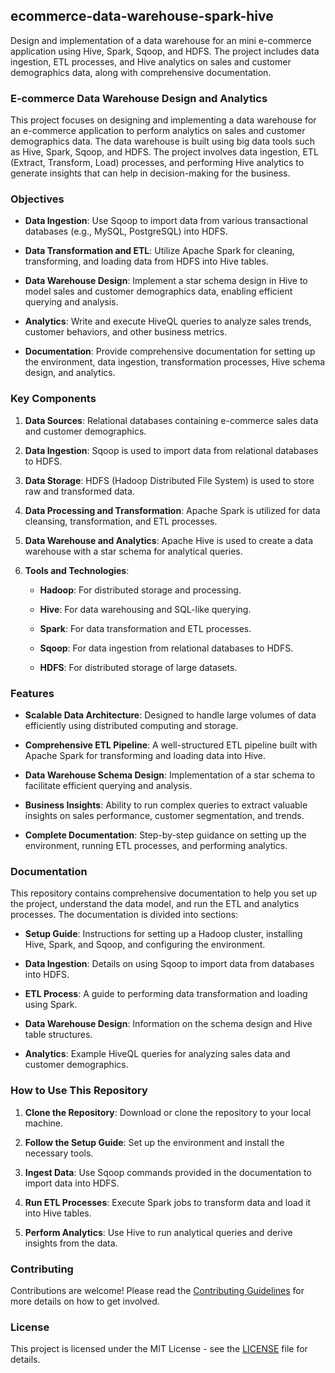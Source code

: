 ## ecommerce-data-warehouse-spark-hive
Design and implementation of a data warehouse for an mini e-commerce application using Hive, Spark, Sqoop, and HDFS. The project includes data ingestion, ETL processes, and Hive analytics on sales and customer demographics data, along with comprehensive documentation.

### E-commerce Data Warehouse Design and Analytics
This project focuses on designing and implementing a data warehouse for an e-commerce application to perform analytics on sales and customer demographics data. The data warehouse is built using big data tools such as Hive, Spark, Sqoop, and HDFS. The project involves data ingestion, ETL (Extract, Transform, Load) processes, and performing Hive analytics to generate insights that can help in decision-making for the business.

### Objectives

*   **Data Ingestion**: Use Sqoop to import data from various transactional databases (e.g., MySQL, PostgreSQL) into HDFS.
    
*   **Data Transformation and ETL**: Utilize Apache Spark for cleaning, transforming, and loading data from HDFS into Hive tables.
    
*   **Data Warehouse Design**: Implement a star schema design in Hive to model sales and customer demographics data, enabling efficient querying and analysis.
    
*   **Analytics**: Write and execute HiveQL queries to analyze sales trends, customer behaviors, and other business metrics.
    
*   **Documentation**: Provide comprehensive documentation for setting up the environment, data ingestion, transformation processes, Hive schema design, and analytics.
    


### Key Components

1.  **Data Sources**: Relational databases containing e-commerce sales data and customer demographics.
    
2.  **Data Ingestion**: Sqoop is used to import data from relational databases to HDFS.
    
3.  **Data Storage**: HDFS (Hadoop Distributed File System) is used to store raw and transformed data.
    
4.  **Data Processing and Transformation**: Apache Spark is utilized for data cleansing, transformation, and ETL processes.
    
5.  **Data Warehouse and Analytics**: Apache Hive is used to create a data warehouse with a star schema for analytical queries.
    
6.  **Tools and Technologies**:
    
    *   **Hadoop**: For distributed storage and processing.
        
    *   **Hive**: For data warehousing and SQL-like querying.
        
    *   **Spark**: For data transformation and ETL processes.
        
    *   **Sqoop**: For data ingestion from relational databases to HDFS.
        
    *   **HDFS**: For distributed storage of large datasets.
        

### Features

*   **Scalable Data Architecture**: Designed to handle large volumes of data efficiently using distributed computing and storage.
    
*   **Comprehensive ETL Pipeline**: A well-structured ETL pipeline built with Apache Spark for transforming and loading data into Hive.
    
*   **Data Warehouse Schema Design**: Implementation of a star schema to facilitate efficient querying and analysis.
    
*   **Business Insights**: Ability to run complex queries to extract valuable insights on sales performance, customer segmentation, and trends.
    
*   **Complete Documentation**: Step-by-step guidance on setting up the environment, running ETL processes, and performing analytics.
    

### Documentation

This repository contains comprehensive documentation to help you set up the project, understand the data model, and run the ETL and analytics processes. The documentation is divided into sections:

*   **Setup Guide**: Instructions for setting up a Hadoop cluster, installing Hive, Spark, and Sqoop, and configuring the environment.
    
*   **Data Ingestion**: Details on using Sqoop to import data from databases into HDFS.
    
*   **ETL Process**: A guide to performing data transformation and loading using Spark.
    
*   **Data Warehouse Design**: Information on the schema design and Hive table structures.
    
*   **Analytics**: Example HiveQL queries for analyzing sales data and customer demographics.
    

### How to Use This Repository

1.  **Clone the Repository**: Download or clone the repository to your local machine.
    
2.  **Follow the Setup Guide**: Set up the environment and install the necessary tools.
    
3.  **Ingest Data**: Use Sqoop commands provided in the documentation to import data into HDFS.
    
4.  **Run ETL Processes**: Execute Spark jobs to transform data and load it into Hive tables.
    
5.  **Perform Analytics**: Use Hive to run analytical queries and derive insights from the data.
    

### Contributing

Contributions are welcome! Please read the [Contributing Guidelines](#) for more details on how to get involved.

### License

This project is licensed under the MIT License - see the [LICENSE](#) file for details.
